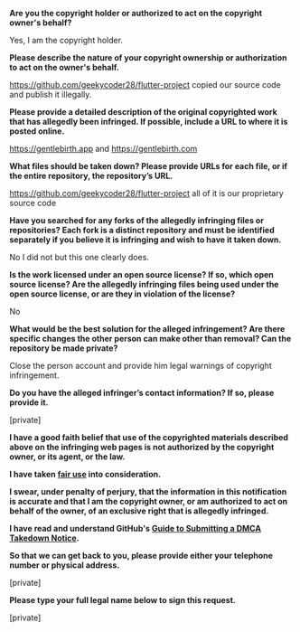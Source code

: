 **Are you the copyright holder or authorized to act on the copyright owner's behalf?**

Yes, I am the copyright holder.

**Please describe the nature of your copyright ownership or authorization to act on the owner's behalf.**

https://github.com/geekycoder28/flutter-project copied our source code and publish it illegally.

**Please provide a detailed description of the original copyrighted work that has allegedly been infringed. If possible, include a URL to where it is posted online.**

https://gentlebirth.app and https://gentlebirth.com

**What files should be taken down? Please provide URLs for each file, or if the entire repository, the repository’s URL.**

https://github.com/geekycoder28/flutter-project all of it is our proprietary source code

**Have you searched for any forks of the allegedly infringing files or repositories? Each fork is a distinct repository and must be identified separately if you believe it is infringing and wish to have it taken down.**

No I did not but this one clearly does.

**Is the work licensed under an open source license? If so, which open source license? Are the allegedly infringing files being used under the open source license, or are they in violation of the license?**

No

**What would be the best solution for the alleged infringement? Are there specific changes the other person can make other than removal? Can the repository be made private?**

Close the person account and provide him legal warnings of copyright infringement.

**Do you have the alleged infringer’s contact information? If so, please provide it.**

[private]  

**I have a good faith belief that use of the copyrighted materials described above on the infringing web pages is not authorized by the copyright owner, or its agent, or the law.**

**I have taken <a href="https://www.lumendatabase.org/topics/22">fair use</a> into consideration.**

**I swear, under penalty of perjury, that the information in this notification is accurate and that I am the copyright owner, or am authorized to act on behalf of the owner, of an exclusive right that is allegedly infringed.**

**I have read and understand GitHub's <a href="https://help.github.com/articles/guide-to-submitting-a-dmca-takedown-notice/">Guide to Submitting a DMCA Takedown Notice</a>.**

**So that we can get back to you, please provide either your telephone number or physical address.**

[private]  

**Please type your full legal name below to sign this request.**

[private]  
